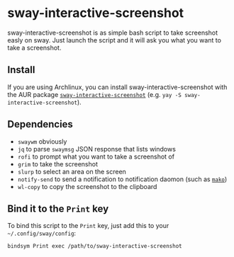 # sway-interactive-screenshot

sway-interactive-screenshot is as simple bash script to take screenshot easly on sway. Just launch the script and it will ask you what you want to take a screenshot.

## Install

If you are using Archlinux, you can install sway-interactive-screenshot with the AUR package [`sway-interactive-screenshot`](https://aur.archlinux.org/packages/sway-interactive-screenshot) (e.g. `yay -S sway-interactive-screenshot`).

## Dependencies

- `swaywm` obviously
- `jq` to parse `swaymsg` JSON response that lists windows
- `rofi` to prompt what you want to take a screenshot of
- `grim` to take the screenshot
- `slurp` to select an area on the screen
- `notify-send` to send a notification to notification daomon (such as [`mako`](https://github.com/emersion/mako))
- `wl-copy` to copy the screenshot to the clipboard

## Bind it to the `Print` key

To bind this script to the `Print` key, just add this to your `~/.config/sway/config`:

```
bindsym Print exec /path/to/sway-interactive-screenshot
```
